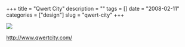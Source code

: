 +++
title = "Qwert City"
description = ""
tags = []
date = "2008-02-11"
categories = ["design"]
slug = "qwert-city"
+++


 

  <div id="screens-thumbs" class="clearfix">
    <div class="txt-center" id="design-submission"><a href="http://www.qwertcity.com/"><img id='bluga-thumbnail-968' class='bluga-thumbnail large' src='//konigi.com/media/bluga/
wt47f27ef35cbad_0.jpg'/></a></div>  
  </div>   
<p><a href="http://www.qwertcity.com/">http://www.qwertcity.com/</a></p>





